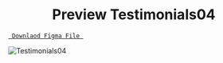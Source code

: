 <h1 align="center">Preview Testimonials04</h1>

<a align ="center" href="https://www.figma.com/file/QNbfcgWDOiZ2Ajy5KZZUaS/?node-id=158%3A899"> `  Downlaod Figma File  `</a>



![Testimonials04](https://user-images.githubusercontent.com/85581658/143185587-cd52dc12-753e-4a43-8eef-248c8f230597.jpg)


